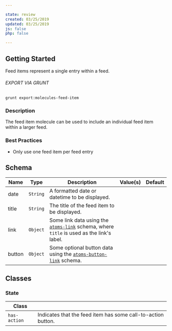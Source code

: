 ```yaml
---

state: review
created: 03/25/2019
updated: 03/25/2019
js: false
php: false

---
```


## Getting Started

Feed items represent a single entry within a feed.

###### EXPORT VIA GRUNT

```
grunt export:molecules-feed-item
```


### Description

The feed item molecule can be used to include an individual feed item within a larger feed.


### Best Practices

- Only use one feed item per feed entry


## Schema

| Name    | Type      | Description                                                                                             | Value(s)  | Default   |
|---------|-----------|---------------------------------------------------------------------------------------------------------|-----------|-----------|
| date    | `String`  | A formatted date or datetime to be displayed.                                                           |           |           |
| title   | `String`  | The title of the feed item to be displayed.                                                             |           |           |
| link    | `Object`  | Some link data using the [`atoms-link`][atoms-link] schema, where `title` is used as the link's label.  |           |           |
| button  | `Object`  | Some optional button data using the [`atoms-button-link`][atoms-button-link] schema.                    |           |           |


## Classes

### State

| Class         |                                                               |
|---------------|---------------------------------------------------------------|
| `has-action`  | Indicates that the feed item has some call-to-action button.  |


[atoms-link]: /patterns/20-atoms-globals-link/20-atoms-globals-link.html
[atoms-button-link]: /patterns/20-atoms-buttons-01-button-link/20-atoms-buttons-01-button-link.html
